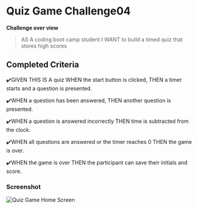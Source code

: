 # Quiz Game Challenge04

**Challenge over view**

> AS A coding boot camp student
I WANT to build  a timed quiz  that stores high scores

## Completed Criteria

✔️GIVEN THIS IS A quiz
WHEN  the start button is clicked,
THEN a timer starts and  a question is  presented.

✔️WHEN  a question has been answered, 
THEN   another question is  presented.

✔️WHEN   a question is answered  incorrectly
THEN time is subtracted from the clock. 

✔️WHEN all questions are answered or the timer reaches 0
THEN the game is over.

✔️WHEN the game is over
THEN  the participant  can save their  initials and  score. 

### Screenshot

![Quiz Game Home Screen](/Assets/img/homework-04.png "Quiz Game home screen") 